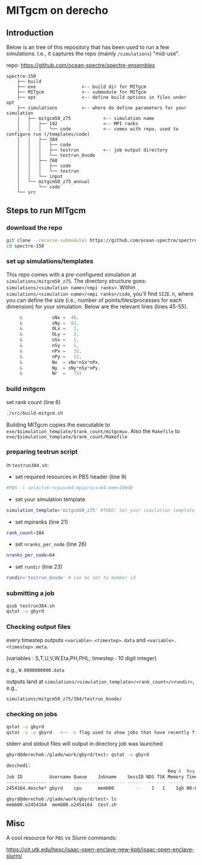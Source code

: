 # MITgcm on derecho

## Introduction
Below is an tree of this repository that has been used to run a few simulations. I.e., it captures the repo (mainly `/simulations`) "mid-use".

repo: https://github.com/ocean-spectre/spectre-ensembles
```
spectre-150
    ├── build
    ├── exe                 <-- build dir for MITgcm
    ├── MITgcm              <-- submodule for MITgcm
    ├── opt                 <-- define build options in files under opt
    ├── simulations         <-- where do define parameters for your simulation
    │   ├── mitgcm50_z75            <-- simulation name
    │   │   ├── 192                 <-- MPI ranks
    │   │   │   └── code            <-- comes with repo, used to configure run (/templates/code)
    │   │   ├── 384
    │   │   │   ├── code
    │   │   │   ├── testrun         <-- job output directory
    │   │   │   └── testrun_6node
    │   │   ├── 768
    │   │   │   ├── code
    │   │   │   └── testrun
    │   │   └── input
    │   └── mitgcm50_z75_annual
    │       └── code
    └── src
```

## Steps to run MITgcm

### download the repo
```bash
git clone --recurse-submodules https://github.com/ocean-spectre/spectre-150
cd spectre-150
```

### set up simulations/templates
This repo comes with a pre-configured simulation at `simulations/mitgcm50_z75`.
The directory structure goes: `simulations/<simulation name>/<mpi ranks>`. Within `simulations/<simulation name>/<mpi ranks>/code`, you'll find `SIZE.h`, where you can define the size (i.e., number of points/tiles/processes for each dimension) for your simulation. Below are the relevant lines (lines 45-55).
```c
     &           sNx =  40,
     &           sNy =  83,
     &           OLx =   3,
     &           OLy =   3,
     &           nSx =   1,
     &           nSy =   1,
     &           nPx =   32,
     &           nPy =   12,
     &           Nx  = sNx*nSx*nPx,
     &           Ny  = sNy*nSy*nPy,
     &           Nr  =   75)
```

### build mitgcm
set rank count (line 6)
```bash
./src/build-mitgcm.sh
```
Building MITgcm copies the executable to `exe/$simulation_template/$rank_count/mitgcmuv`. Also the `Makefile` to `exe/$simulation_template/$rank_count/Makefile`

### preparing testrun script
in `testrun384.sh`:
- set required resources in PBS header (line 9)
```bash
#PBS -l select=6:ncpus=64:mpiprocs=64:mem=196GB
```
- set your simulation template
```bash
simulation_template='mitgcm50_z75' #TODO: Set your simulation template here!
```
- set mpiranks (line 21)
```bash
rank_count=384
```
- set `nranks_per_node` (line 26)
```bash
nranks_per_node=64
```
- set `rundir` (line 23)
```bash
rundir='testrun_6node' # can be set to member id
```


### submitting a job
```bash
qsub testrun384.sh
qstat -u gbyrd
```
### Checking output files
every timestep outputs `<variable>.<timestep>.data` and `<variable>.<timestep>.meta`.

(variables : S,T,U,V,W,Eta,PH,PHL; timestep : 10 digit integer)

e.g., `W.0000000000.data`

outputs land at `simulations/<simulation_template>/<rank_count>/<rundir>`, e.g.,
```bash
simulations/mitgcm50_z75/384/testrun_6node/
```

### checking on jobs
```bash
qstat -u gbyrd
qstat -x -u gbyrd   <-- -x flag used to show jobs that have recently finished
```
stderr and stdout files will output in directory job was launched

```bash
gbyrd@derecho6:/glade/work/gbyrd/test> qstat -u gbyrd

desched1:
                                                            Req'd  Req'd   Elap
Job ID          Username Queue    Jobname    SessID NDS TSK Memory Time  S Time
--------------- -------- -------- ---------- ------ --- --- ------ ----- - -----
2454164.desche* gbyrd    cpu      memb00        --    1   1    1gb 00:00 Q   --

gbyrd@derecho6:/glade/work/gbyrd/test> ls
memb00.e2454164  memb00.o2454164  test.sh
```


## Misc
A cool resource for `PBS` vs Slurm commands:

https://oit.utk.edu/hpsc/isaac-open-enclave-new-kpb/isaac-open-enclave-slurm/


